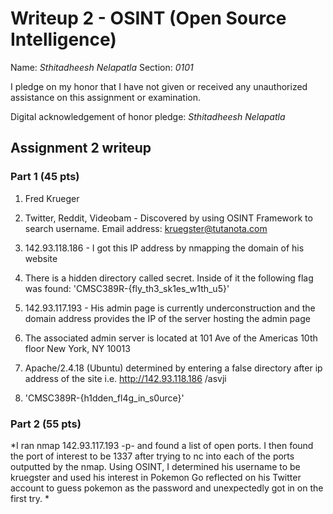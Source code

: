 Writeup 2 - OSINT (Open Source Intelligence)
======

Name: *Sthitadheesh Nelapatla*
Section: *0101*

I pledge on my honor that I have not given or received any unauthorized assistance on this assignment or examination.

Digital acknowledgement of honor pledge: *Sthitadheesh Nelapatla*

## Assignment 2 writeup

### Part 1 (45 pts)

1. Fred Krueger

2. Twitter, Reddit, Videobam - Discovered by using OSINT Framework to search username. 
    Email address: kruegster@tutanota.com

3. 142.93.118.186 - I got this IP address by nmapping the domain of his website

4. There is a hidden directory called secret. Inside of it the following flag was found: 'CMSC389R-{fly_th3_sk1es_w1th_u5}'

5. 142.93.117.193 - His admin page is currently underconstruction and the domain address provides the IP of the server hosting the admin page

6. The associated admin server is located at 101 Ave of the Americas 10th floor New York, NY 10013

7. Apache/2.4.18 (Ubuntu) determined by entering a false directory after ip address of the site i.e. http://142.93.118.186 /asvji

8. 'CMSC389R-{h1dden_fl4g_in_s0urce}'

### Part 2 (55 pts)

*I ran nmap 142.93.117.193 -p- and found a list of open ports. I then found the port of interest to be 1337 after trying to nc into each of the ports outputted by the nmap. Using OSINT, I determined his username to be kruegster and used his interest in Pokemon Go reflected on his Twitter account to guess pokemon as the password and unexpectedly got in on the first try. *


